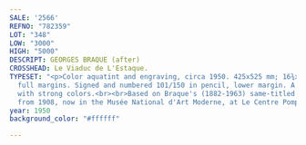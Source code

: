 ```yaml
---
SALE: '2566'
REFNO: "782359"
LOT: "348"
LOW: "3000"
HIGH: "5000"
DESCRIPT: GEORGES BRAQUE (after)
CROSSHEAD: Le Viaduc de L'Estaque.
TYPESET: "<p>Color aquatint and engraving, circa 1950. 425x525 mm; 16¾x20¾ inches,
  full margins. Signed and numbered 101/150 in pencil, lower margin. A very good impression
  with strong colors.<br><br>Based on Braque's (1882-1963) same-titled oil painting
  from 1908, now in the Musée National d'Art Moderne, at Le Centre Pompidou, Paris.</p>"
year: 1950
background_color: "#ffffff"

---
```

